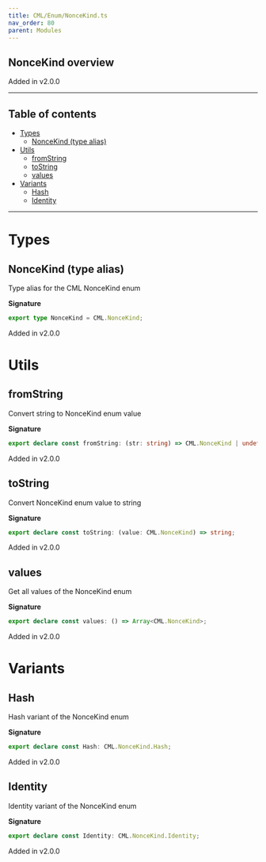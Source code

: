 ```yaml
---
title: CML/Enum/NonceKind.ts
nav_order: 80
parent: Modules
---
```


## NonceKind overview

Added in v2.0.0

---

<h2 class="text-delta">Table of contents</h2>

- [Types](#types)
  - [NonceKind (type alias)](#noncekind-type-alias)
- [Utils](#utils)
  - [fromString](#fromstring)
  - [toString](#tostring)
  - [values](#values)
- [Variants](#variants)
  - [Hash](#hash)
  - [Identity](#identity)

---

# Types

## NonceKind (type alias)

Type alias for the CML NonceKind enum

**Signature**

```ts
export type NonceKind = CML.NonceKind;
```

Added in v2.0.0

# Utils

## fromString

Convert string to NonceKind enum value

**Signature**

```ts
export declare const fromString: (str: string) => CML.NonceKind | undefined;
```

Added in v2.0.0

## toString

Convert NonceKind enum value to string

**Signature**

```ts
export declare const toString: (value: CML.NonceKind) => string;
```

Added in v2.0.0

## values

Get all values of the NonceKind enum

**Signature**

```ts
export declare const values: () => Array<CML.NonceKind>;
```

Added in v2.0.0

# Variants

## Hash

Hash variant of the NonceKind enum

**Signature**

```ts
export declare const Hash: CML.NonceKind.Hash;
```

Added in v2.0.0

## Identity

Identity variant of the NonceKind enum

**Signature**

```ts
export declare const Identity: CML.NonceKind.Identity;
```

Added in v2.0.0
